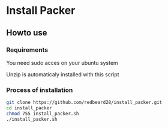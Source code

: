 <h1>
  <span>Install Packer</span>
</h1>

## Howto use
### Requirements
You need sudo acces on your ubuntu system

Unzip is automaticaly installed with this script

### Process of installation
```bash
git clone https://github.com/redbeard28/install_packer.git
cd install_packer
chmod 755 install_packer.sh
./install_packer.sh
```